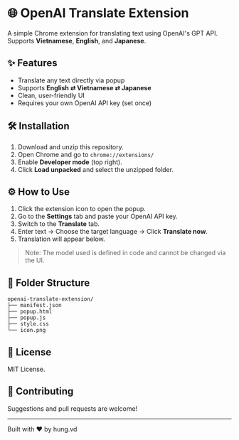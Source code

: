 # 🌐 OpenAI Translate Extension

A simple Chrome extension for translating text using OpenAI's GPT API. Supports **Vietnamese**, **English**, and **Japanese**.

## ✨ Features

- Translate any text directly via popup
- Supports **English ⇄ Vietnamese ⇄ Japanese**
- Clean, user-friendly UI
- Requires your own OpenAI API key (set once)

## 🛠 Installation

1. Download and unzip this repository.
2. Open Chrome and go to `chrome://extensions/`
3. Enable **Developer mode** (top right).
4. Click **Load unpacked** and select the unzipped folder.

## ⚙️ How to Use

1. Click the extension icon to open the popup.
2. Go to the **Settings** tab and paste your OpenAI API key.
3. Switch to the **Translate** tab.
4. Enter text → Choose the target language → Click **Translate now**.
5. Translation will appear below.

> Note: The model used is defined in code and cannot be changed via the UI.

## 📁 Folder Structure

```
openai-translate-extension/
├── manifest.json
├── popup.html
├── popup.js
├── style.css
└── icon.png
```

## 📝 License

MIT License.

## 🙌 Contributing

Suggestions and pull requests are welcome!

---

Built with ❤️ by hung.vd
